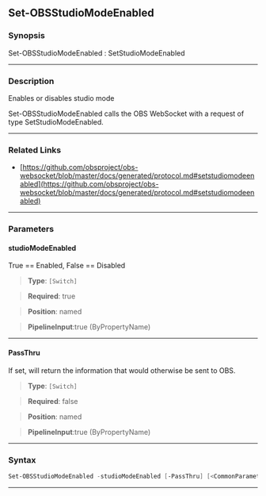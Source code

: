 Set-OBSStudioModeEnabled
------------------------
### Synopsis
Set-OBSStudioModeEnabled : SetStudioModeEnabled

---
### Description

Enables or disables studio mode


Set-OBSStudioModeEnabled calls the OBS WebSocket with a request of type SetStudioModeEnabled.

---
### Related Links
* [https://github.com/obsproject/obs-websocket/blob/master/docs/generated/protocol.md#setstudiomodeenabled](https://github.com/obsproject/obs-websocket/blob/master/docs/generated/protocol.md#setstudiomodeenabled)



---
### Parameters
#### **studioModeEnabled**

True == Enabled, False == Disabled



> **Type**: ```[Switch]```

> **Required**: true

> **Position**: named

> **PipelineInput**:true (ByPropertyName)



---
#### **PassThru**

If set, will return the information that would otherwise be sent to OBS.



> **Type**: ```[Switch]```

> **Required**: false

> **Position**: named

> **PipelineInput**:true (ByPropertyName)



---
### Syntax
```PowerShell
Set-OBSStudioModeEnabled -studioModeEnabled [-PassThru] [<CommonParameters>]
```
---
